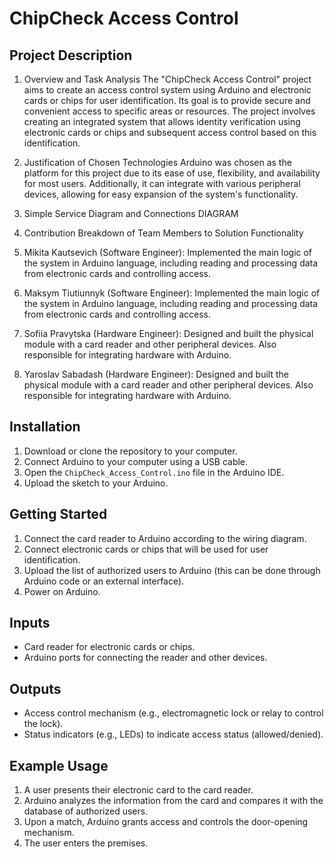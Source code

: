 # ChipCheck Access Control

## Project Description

1. Overview and Task Analysis
  The "ChipCheck Access Control" project aims to create an access control system using Arduino and electronic cards or chips for user identification. Its goal is to provide secure and convenient access to specific areas or resources. The project involves creating an integrated system that allows identity verification using electronic cards or chips and subsequent access control based on this identification.

2. Justification of Chosen Technologies
   Arduino was chosen as the platform for this project due to its ease of use, flexibility, and availability for most users. Additionally, it can integrate with various peripheral devices, allowing for easy expansion of the system's functionality.

3. Simple Service Diagram and Connections
  DIAGRAM

4. Contribution Breakdown of Team Members to Solution Functionality
  1. Mikita Kautsevich (Software Engineer): Implemented the main logic of the system in Arduino language, including reading and processing data from electronic cards and controlling access.
  2. Maksym Tiutiunnyk (Software Engineer): Implemented the main logic of the system in Arduino language, including reading and processing data from electronic cards and controlling access.
  3. Sofiia Pravytska (Hardware Engineer): Designed and built the physical module with a card reader and other peripheral devices. Also responsible for integrating hardware with Arduino.
  4. Yaroslav Sabadash (Hardware Engineer): Designed and built the physical module with a card reader and other peripheral devices. Also responsible for integrating hardware with Arduino.

## Installation

1. Download or clone the repository to your computer.
2. Connect Arduino to your computer using a USB cable.
3. Open the `ChipCheck_Access_Control.ino` file in the Arduino IDE.
4. Upload the sketch to your Arduino.

## Getting Started

1. Connect the card reader to Arduino according to the wiring diagram.
2. Connect electronic cards or chips that will be used for user identification.
3. Upload the list of authorized users to Arduino (this can be done through Arduino code or an external interface).
4. Power on Arduino.

## Inputs

- Card reader for electronic cards or chips.
- Arduino ports for connecting the reader and other devices.

## Outputs

- Access control mechanism (e.g., electromagnetic lock or relay to control the lock).
- Status indicators (e.g., LEDs) to indicate access status (allowed/denied).

## Example Usage

1. A user presents their electronic card to the card reader.
2. Arduino analyzes the information from the card and compares it with the database of authorized users.
3. Upon a match, Arduino grants access and controls the door-opening mechanism.
4. The user enters the premises.

